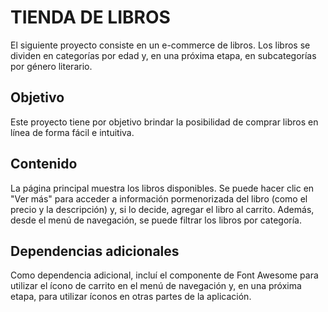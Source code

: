 #  TIENDA DE LIBROS
El siguiente proyecto consiste en un e-commerce de libros. Los libros se dividen en categorías por edad y, en una próxima etapa, en subcategorías por género literario.

## Objetivo
Este proyecto tiene por objetivo brindar la posibilidad de comprar libros en línea de forma fácil e intuitiva.

## Contenido
La página principal muestra los libros disponibles. Se puede hacer clic en "Ver más" para acceder a información pormenorizada del libro (como el precio y la descripción) y, si lo decide, agregar el libro al carrito. Además, desde el menú de navegación, se puede filtrar los libros por categoría.

## Dependencias adicionales
Como dependencia adicional, incluí el componente de Font Awesome para utilizar el ícono de carrito en el menú de navegación y, en una próxima etapa, para utilizar íconos en otras partes de la aplicación.